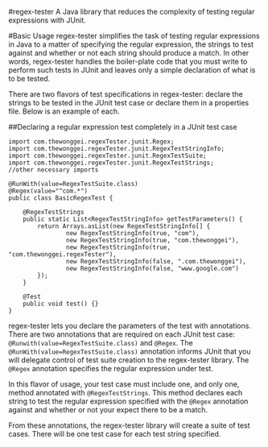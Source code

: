 #regex-tester
A Java library that reduces the complexity of testing regular expressions with
JUnit.

#Basic Usage
regex-tester simplifies the task of testing regular expressions in Java to a 
matter of specifying the regular expression, the strings to test against and
whether or not each string should produce a match. In other words, regex-tester
handles the boiler-plate code that you must write to perform such tests in JUnit
and leaves only a simple declaration of what is to be tested.

There are two flavors of test specifications in regex-tester: declare the 
strings to be tested in the JUnit test case or declare them in a properties file.
Below is an example of each.

##Declaring a regular expression test completely in a JUnit test case

    import com.thewonggei.regexTester.junit.Regex;
    import com.thewonggei.regexTester.junit.RegexTestStringInfo;
    import com.thewonggei.regexTester.junit.RegexTestSuite;
    import com.thewonggei.regexTester.junit.RegexTestStrings;
    //other necessary imports
    
    @RunWith(value=RegexTestSuite.class)
    @Regex(value="^com.*")
    public class BasicRegexTest {
        
        @RegexTestStrings
        public static List<RegexTestStringInfo> getTestParameters() {
            return Arrays.asList(new RegexTestStringInfo[] {
                    new RegexTestStringInfo(true, "com"),
                    new RegexTestStringInfo(true, "com.thewonggei"),
                    new RegexTestStringInfo(true, "com.thewonggei.regexTester"),
                    new RegexTestStringInfo(false, ".com.thewonggei"),
                    new RegexTestStringInfo(false, "www.google.com")
            });
        }
        
        @Test
        public void test() {}
    }
    
regex-tester lets you declare the parameters of the test with annotations. There
are two annotations that are required on each JUnit test case: 
`@Runwith(value=RegexTestSuite.class)` and `@Regex`. The 
`@RunWith(value=RegexTestSuite.class)` annotation informs JUnit that you will 
delegate control of test suite creation to the regex-tester library. The
`@Regex` annotation specifies the regular expression under test.

In this flavor of usage, your test case must include one, and only one, method 
annotated with `@RegexTestStrings`. This method declares each string to test
the regular expression specified with the `@Regex` annotation against and 
whether or not your expect there to be a match. 

From these annotations, the regex-tester library will create a suite of test
cases. There will be one test case for each test string specified. 